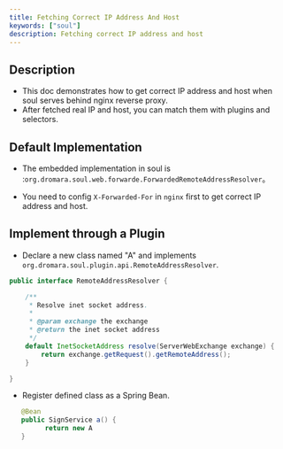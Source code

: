 ```yaml
---
title: Fetching Correct IP Address And Host
keywords: ["soul"]
description: Fetching correct IP address and host
---
```


## Description

* This doc demonstrates how to get correct IP address and host when soul serves behind nginx reverse proxy.
* After fetched real IP and host, you can match them with plugins and selectors.

## Default Implementation

*  The embedded implementation in soul is :`org.dromara.soul.web.forwarde.ForwardedRemoteAddressResolver`。

*  You need to config `X-Forwarded-For` in `nginx` first to get correct IP address and host.


## Implement through a Plugin

* Declare a new class named "A" and implements `org.dromara.soul.plugin.api.RemoteAddressResolver`.

```java
public interface RemoteAddressResolver {

    /**
     * Resolve inet socket address.
     *
     * @param exchange the exchange
     * @return the inet socket address
     */
    default InetSocketAddress resolve(ServerWebExchange exchange) {
        return exchange.getRequest().getRemoteAddress();
    }

}
```

* Register defined class as a Spring Bean.

```java
   @Bean
   public SignService a() {
         return new A
   }
```





